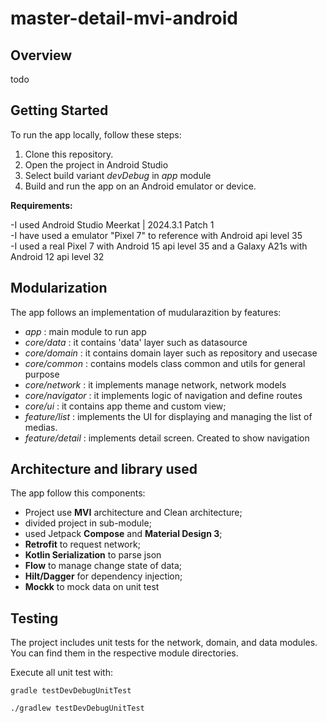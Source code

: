 # master-detail-mvi-android

## Overview

todo

## Getting Started
To run the app locally, follow these steps:

1. Clone this repository.
2. Open the project in Android Studio
3. Select build variant *devDebug* in *app* module
4. Build and run the app on an Android emulator or device.

**Requirements:**

-I used Android Studio Meerkat | 2024.3.1 Patch 1  
-I have used a emulator "Pixel 7" to reference with Android api level 35  
-I used a real Pixel 7 with Android 15 api level 35 and a Galaxy A21s with Android 12 api level 32

## Modularization
The app follows an implementation of mudularazition by features:
- *app* : main module to run app
- *core/data* : it contains 'data' layer such as datasource
- *core/domain* : it contains domain layer such as repository and usecase
- *core/common* : contains models class common and utils for general purpose
- *core/network* : it implements manage network, network models
- *core/navigator* : it implements logic of navigation and define routes
- *core/ui* : it contains app theme and custom view;
- *feature/list* : implements the UI for displaying and managing the list of medias.
- *feature/detail* : implements detail screen. Created to show navigation

## Architecture and library used
The app follow this components:
- Project use **MVI** architecture and Clean architecture;
- divided project in sub-module;
- used Jetpack **Compose** and **Material Design 3**;
- **Retrofit** to request network;
- **Kotlin Serialization** to parse json
- **Flow** to manage change state of data;
- **Hilt/Dagger** for dependency injection;
- **Mockk** to mock data on unit test

## Testing

The project includes unit tests for the network, domain, and data modules.
You can find them in the respective module directories.

Execute all unit test with:

```
gradle testDevDebugUnitTest
```

```
./gradlew testDevDebugUnitTest
```